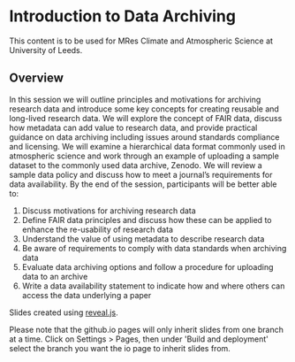 # Introduction to Data Archiving

This content is to be used for MRes Climate and Atmospheric Science at University of Leeds.

## Overview
In this session we will outline principles and motivations for archiving research data and introduce some key concepts for creating reusable and long-lived research data. We will explore the concept of FAIR data, discuss how metadata can add value to research data, and provide practical guidance on data archiving including issues around standards compliance and licensing. We will examine a hierarchical data format commonly used in atmospheric science and work through an example of uploading a sample dataset to the commonly used data archive, Zenodo. We will review a sample data policy and discuss how to meet a journal’s requirements for data availability.
By the end of the session, participants will be better able to:

1.	Discuss motivations for archiving research data
2.	Define FAIR data principles and discuss how these can be applied to enhance the re-usability of research data
3.	Understand the value of using metadata to describe research data
4.	Be aware of requirements to comply with data standards when archiving data
5.	Evaluate data archiving options and follow a procedure for uploading data to an archive
6.	Write a data availability statement to indicate how and where others can access the data underlying a paper


Slides created using [reveal.js](https://revealjs.com).

Please note that the github.io pages will only inherit slides from one branch at a time. Click on Settings > Pages, then under 'Build and deployment' select the branch you want the io page to inherit slides from.
